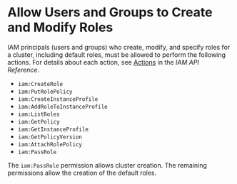 # Allow Users and Groups to Create and Modify Roles<a name="emr-iam-roles-create-permissions"></a>

IAM principals \(users and groups\) who create, modify, and specify roles for a cluster, including default roles, must be allowed to perform the following actions\. For details about each action, see [Actions](http://docs.aws.amazon.com/IAM/latest/APIReference/API_Operations.html) in the *IAM API Reference*\.
+ `iam:CreateRole`
+ `iam:PutRolePolicy`
+ `iam:CreateInstanceProfile`
+ `iam:AddRoleToInstanceProfile`
+ `iam:ListRoles`
+ `iam:GetPolicy`
+ `iam:GetInstanceProfile`
+ `iam:GetPolicyVersion`
+ `iam:AttachRolePolicy`
+ `iam:PassRole`

The `iam:PassRole` permission allows cluster creation\. The remaining permissions allow the creation of the default roles\.